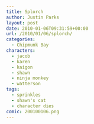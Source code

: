 ```yaml
---
title: Splorch
author: Justin Parks
layout: post
date: 2010-01-06T09:31:59+00:00
url: /2010/01/06/splorch/
categories:
  - Chipmunk Bay
characters:
  - jacob
  - karen
  - kaigon
  - shawn
  - ninja monkey
  - watterson
tags:
  - sprinkles
  - shawn's cat
  - character dies
comic: 200100106.png  
---
```

